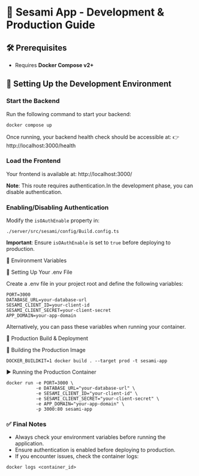 # 🚀 Sesami App - Development & Production Guide

## 🛠 Prerequisites
- Requires **Docker Compose v2+**

## 🔧 Setting Up the Development Environment

### Start the Backend
Run the following command to start your backend:

```sh
docker compose up
```
Once running, your backend health check should be accessible at:
👉 http://localhost:3000/health

### Load the Frontend
Your frontend is available at: http://localhost:3000/

**Note**: This route requires authentication.In the development phase, you can disable authentication.
### Enabling/Disabling Authentication

Modify the `isOAuthEnable` property in:
```
./server/src/sesami/config/Build.config.ts
```
**Important**: Ensure `isOAuthEnable` is set to `true` before deploying to production.

📄 Environment Variables

🔹 Setting Up Your .env File 

Create a .env file in your project root and define the following variables:
```
PORT=3000
DATABASE_URL=your-database-url
SESAMI_CLIENT_ID=your-client-id
SESAMI_CLIENT_SECRET=your-client-secret
APP_DOMAIN=your-app-domain
```
Alternatively, you can pass these variables when running your container.

🚀 Production Build & Deployment

🔨 Building the Production Image

```shell
DOCKER_BUILDKIT=1 docker build . --target prod -t sesami-app
```

▶️ Running the Production Container
```shell
docker run -e PORT=3000 \
           -e DATABASE_URL="your-database-url" \
           -e SESAMI_CLIENT_ID="your-client-id" \
           -e SESAMI_CLIENT_SECRET="your-client-secret" \
           -e APP_DOMAIN="your-app-domain" \
           -p 3000:80 sesami-app
```
### ✅ Final Notes
* Always check your environment variables before running the application.
* Ensure authentication is enabled before deploying to production.
* If you encounter issues, check the container logs:

```shell
docker logs <container_id>
```